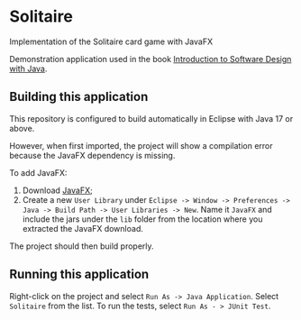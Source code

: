 # Solitaire
Implementation of the Solitaire card game with JavaFX 

Demonstration application used in the book [Introduction to Software Design with Java](https://link.springer.com/book/10.1007/978-3-030-24094-3).

## Building this application

This repository is configured to build automatically in Eclipse with Java 17 or above.

However, when first imported, the project will show a compilation error because the JavaFX dependency is missing.

To add JavaFX:

1. Download [JavaFX](https://gluonhq.com/products/javafx/);
2. Create a new `User Library` under `Eclipse -> Window -> Preferences -> Java -> Build Path -> User Libraries -> New`. Name it `JavaFX` and include the jars under the `lib` folder from the location where you extracted the JavaFX download.

The project should then build properly.

## Running this application

Right-click on the project and select `Run As -> Java Application`. Select `Solitaire` from the list. To run the tests, select `Run As - > JUnit Test`.

